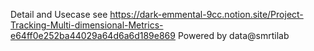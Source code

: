 Detail and Usecase see https://dark-emmental-9cc.notion.site/Project-Tracking-Multi-dimensional-Metrics-e64ff0e252ba44029a64d6a6d189e869
Powered by data@smrtilab
